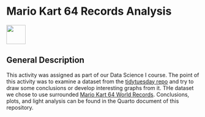 # Mario Kart 64 Records Analysis

<img src="https://cdn.jsdelivr.net/gh/devicons/devicon/icons/r/r-original.svg" height="50">

## General Description

This activity was assigned as part of our Data Science I course. 
The point of this activity was to examine a dataset from the [tidytuesday repo](https://github.com/rfordatascience/tidytuesday) and try to draw some conclusions or develop interesting graphs from it.
THe dataset we chose to use surrounded [Mario Kart 64 World Records](https://github.com/rfordatascience/tidytuesday/tree/master/data/2021/2021-05-25).
Conclusions, plots, and light analysis can be found in the Quarto document of this repository.
